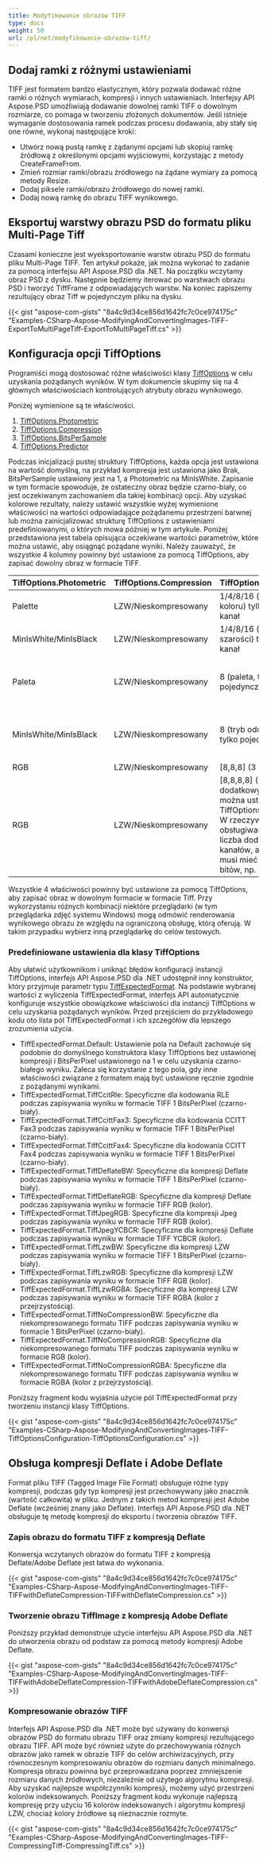 ```yaml
---
title: Modyfikowanie obrazów TIFF
type: docs
weight: 50
url: /pl/net/modyfikowanie-obrazow-tiff/
---
```


## **Dodaj ramki z różnymi ustawieniami**
TIFF jest formatem bardzo elastycznym, który pozwala dodawać różne ramki o różnych wymiarach, kompresji i innych ustawieniach. Interfejsy API Aspose.PSD umożliwiają dodawanie dowolnej ramki TIFF o dowolnym rozmiarze, co pomaga w tworzeniu złożonych dokumentów. Jeśli istnieje wymaganie dostosowania ramek podczas procesu dodawania, aby stały się one równe, wykonaj następujące kroki:

- Utwórz nową pustą ramkę z żądanymi opcjami lub skopiuj ramkę źródłową z określonymi opcjami wyjściowymi, korzystając z metody CreateFrameFrom.
- Zmień rozmiar ramki/obrazu źródłowego na żądane wymiary za pomocą metody Resize.
- Dodaj piksele ramki/obrazu źródłowego do nowej ramki.
- Dodaj nową ramkę do obrazu TIFF wynikowego.

## **Eksportuj warstwy obrazu PSD do formatu pliku Multi-Page Tiff**
Czasami konieczne jest wyeksportowanie warstw obrazu PSD do formatu pliku Multi-Page TIFF. Ten artykuł pokaże, jak można wykonać to zadanie za pomocą interfejsu API Aspose.PSD dla .NET. Na początku wczytamy obraz PSD z dysku. Następnie będziemy iterować po warstwach obrazu PSD i tworzyć TiffFrame z odpowiadających warstw. Na koniec zapiszemy rezultujący obraz Tiff w pojedynczym pliku na dysku.

{{< gist "aspose-com-gists" "8a4c9d34ce856d1642fc7c0ce974175c" "Examples-CSharp-Aspose-ModifyingAndConvertingImages-TIFF-ExportToMultiPageTiff-ExportToMultiPageTiff.cs" >}}

## **Konfiguracja opcji TiffOptions**
Programiści mogą dostosować różne właściwości klasy [TiffOptions](https://reference.aspose.com/psd/net/aspose.psd.imageoptions/tiffoptions) w celu uzyskania pożądanych wyników. W tym dokumencie skupimy się na 4 głównych właściwościach kontrolujących atrybuty obrazu wynikowego.

Poniżej wymienione są te właściwości.

1. [TiffOptions.Photometric](https://reference.aspose.com/psd/net/aspose.psd.imageoptions/tiffoptions/properties/photometric)
1. [TiffOptions.Compression](https://reference.aspose.com/psd/net/aspose.psd.imageoptions/tiffoptions/properties/compression)
1. [TiffOptions.BitsPerSample](https://reference.aspose.com/psd/net/aspose.psd.imageoptions/tiffoptions/properties/bitspersample)
1. [TiffOptions.Predictor](https://reference.aspose.com/psd/net/aspose.psd.imageoptions/tiffoptions/properties/predictor)

Podczas inicjalizacji pustej struktury TiffOptions, każda opcja jest ustawiona na wartość domyślną, na przykład kompresja jest ustawiona jako Brak, BitsPerSample ustawiony jest na 1, a Photometric na MinIsWhite. Zapisanie w tym formacie spowoduje, że ostateczny obraz będzie czarno-biały, co jest oczekiwanym zachowaniem dla takiej kombinacji opcji. Aby uzyskać kolorowe rezultaty, należy ustawić wszystkie wyżej wymienione właściwości na wartości odpowiadające pożądanemu przestrzeni barwnej lub można zainicjalizować strukturę TiffOptions z ustawieniami predefiniowanymi, o których mowa później w tym artykule. Poniżej przedstawiona jest tabela opisująca oczekiwane wartości parametrów, które można ustawić, aby osiągnąć pożądane wyniki. Należy zauważyć, że wszystkie 4 kolumny powinny być ustawione za pomocą TiffOptions, aby zapisać dowolny obraz w formacie TIFF.

|**TiffOptions.Photometric**|**TiffOptions.Compression**|**TiffOptions.BitsPerSample**|**TiffOptions.Predictor**|
| :- | :- | :- | :- |
|Palette|LZW/Nieskompresowany|1/4/8/16 (paleta, tryb koloru) tylko pojedynczy kanał|Brak|
|MinIsWhite/MinIsBlack|LZW/Nieskompresowany|1/4/8/16 (tryb odcieni szarości) tylko pojedynczy kanał|Brak|
|Paleta|LZW/Nieskompresowany|8 (paleta, tryb koloru) tylko pojedynczy kanał|Poziomy (większa kompresja jest osiągana dla LZW tych samych wzorców)|
|MinIsWhite/MinIsBlack|LZW/Nieskompresowany|8 (tryb odcieni szarości) tylko pojedynczy kanał|Poziomy (większa kompresja jest osiągana dla LZW tych samych wzorców)|
|RGB|LZW/Nieskompresowany|[8,8,8] (3 kanały RGB)|Brak/Poziomy|
|RGB|LZW/Nieskompresowany|[8,8,8,8] (3 kanały RGB i dodatkowy kanał alfa można ustawić za pomocą TiffOptions.AlphaStorage) W rzeczywistości obsługiwana jest dowolna liczba dodatkowych kanałów, ale każdy kanał musi mieć wielkość 8 bitów, np. [8,8,8,8,8,8]|Brak/Poziomy|
Wszystkie 4 właściwości powinny być ustawione za pomocą TiffOptions, aby zapisać obraz w dowolnym formacie w formacie Tiff. Przy wykorzystaniu różnych kombinacji niektóre przeglądarki (w tym przeglądarka zdjęć systemu Windows) mogą odmówić renderowania wynikowego obrazu ze względu na ograniczoną obsługę, którą oferują. W takim przypadku wybierz inną przeglądarkę do celów testowych.

### **Predefiniowane ustawienia dla klasy TiffOptions**
Aby ułatwić użytkownikom i uniknąć błędów konfiguracji instancji TiffOptions, interfejs API Aspose.PSD dla .NET udostępnił inny konstruktor, który przyjmuje parametr typu [TiffExpectedFormat](https://reference.aspose.com/psd/net/aspose.psd.fileformats.tiff.enums/tiffexpectedformat). Na podstawie wybranej wartości z wyliczenia TiffExpectedFormat, interfejs API automatycznie konfiguruje wszystkie obowiązkowe właściwości dla instancji TiffOptions w celu uzyskania pożądanych wyników. Przed przejściem do przykładowego kodu oto lista pól TiffExpectedFormat i ich szczegółów dla lepszego zrozumienia użycia.

- TiffExpectedFormat.Default: Ustawienie pola na Default zachowuje się podobnie do domyślnego konstruktora klasy TiffOptions bez ustawionej kompresji i BitsPerPixel ustawionego na 1 w celu uzyskania czarno-białego wyniku. Zaleca się korzystanie z tego pola, gdy inne właściwości związane z formatem mają być ustawione ręcznie zgodnie z pożądanymi wynikami.
- TiffExpectedFormat.TiffCcitRle: Specyficzne dla kodowania RLE podczas zapisywania wyniku w formacie TIFF 1 BitsPerPixel (czarno-biały).
- TiffExpectedFormat.TiffCcittFax3: Specyficzne dla kodowania CCITT Fax3 podczas zapisywania wyniku w formacie TIFF 1 BitsPerPixel (czarno-biały).
- TiffExpectedFormat.TiffCcittFax4: Specyficzne dla kodowania CCITT Fax4 podczas zapisywania wyniku w formacie TIFF 1 BitsPerPixel (czarno-biały).
- TiffExpectedFormat.TiffDeflateBW: Specyficzne dla kompresji Deflate podczas zapisywania wyniku w formacie TIFF 1 BitsPerPixel (czarno-biały).
- TiffExpectedFormat.TiffDeflateRGB: Specyficzne dla kompresji Deflate podczas zapisywania wyniku w formacie TIFF RGB (kolor).
- TiffExpectedFormat.TiffJpegRGB: Specyficzne dla kompresji Jpeg podczas zapisywania wyniku w formacie TIFF RGB (kolor).
- TiffExpectedFormat.TiffJpegYCBCR: Specyficzne dla kompresji Deflate podczas zapisywania wyniku w formacie TIFF YCBCR (kolor).
- TiffExpectedFormat.TiffLzwBW: Specyficzne dla kompresji LZW podczas zapisywania wyniku w formacie TIFF 1 BitsPerPixel (czarno-biały).
- TiffExpectedFormat.TiffLzwRGB: Specyficzne dla kompresji LZW podczas zapisywania wyniku w formacie TIFF RGB (kolor).
- TiffExpectedFormat.TiffLzwRGBA: Specyficzne dla kompresji LZW podczas zapisywania wyniku w formacie TIFF RGBA (kolor z przejrzystością).
- TiffExpectedFormat.TiffNoCompressionBW: Specyficzne dla niekompresowanego formatu TIFF podczas zapisywania wyniku w formacie 1 BitsPerPixel (czarno-biały).
- TiffExpectedFormat.TiffNoCompressionRGB: Specyficzne dla niekompresowanego formatu TIFF podczas zapisywania wyniku w formacie RGB (kolor).
- TiffExpectedFormat.TiffNoCompressionRGBA: Specyficzne dla niekompresowanego formatu TIFF podczas zapisywania wyniku w formacie RGBA (kolor z przejrzystością).

Poniższy fragment kodu wyjaśnia użycie pól TiffExpectedFormat przy tworzeniu instancji klasy TiffOptions.

{{< gist "aspose-com-gists" "8a4c9d34ce856d1642fc7c0ce974175c" "Examples-CSharp-Aspose-ModifyingAndConvertingImages-TIFF-TiffOptionsConfiguration-TiffOptionsConfiguration.cs" >}}

## **Obsługa kompresji Deflate i Adobe Deflate**
Format pliku TIFF (Tagged Image File Format) obsługuje różne typy kompresji, podczas gdy typ kompresji jest przechowywany jako znacznik (wartość całkowita) w pliku. Jednym z takich metod kompresji jest Adobe Deflate (wcześniej znany jako Deflate). Interfejs API Aspose.PSD dla .NET obsługuje tę metodę kompresji do eksportu i tworzenia obrazów TIFF.
### **Zapis obrazu do formatu TIFF z kompresją Deflate**
Konwersja wczytanych obrazów do formatu TIFF z kompresją Deflate/Adobe Deflate jest łatwa do wykonania.

{{< gist "aspose-com-gists" "8a4c9d34ce856d1642fc7c0ce974175c" "Examples-CSharp-Aspose-ModifyingAndConvertingImages-TIFF-TIFFwithDeflateCompression-TIFFwithDeflateCompression.cs" >}}
### **Tworzenie obrazu TiffImage z kompresją Adobe Deflate**
Poniższy przykład demonstruje użycie interfejsu API Aspose.PSD dla .NET do utworzenia obrazu od podstaw za pomocą metody kompresji Adobe Deflate.

{{< gist "aspose-com-gists" "8a4c9d34ce856d1642fc7c0ce974175c" "Examples-CSharp-Aspose-ModifyingAndConvertingImages-TIFF-TIFFwithAdobeDeflateCompression-TIFFwithAdobeDeflateCompression.cs" >}}
### **Kompresowanie obrazów TIFF**
Interfejs API Aspose.PSD dla .NET może być używany do konwersji obrazów PSD do formatu obrazu TIFF oraz zmiany kompresji rezultującego obrazu TIFF. API może być również użyte do przechowywania różnych obrazów jako ramek w obrazie TIFF do celów archiwizacyjnych, przy równoczesnym kompresowaniu obrazów do rozmiaru danych minimalnego. Kompresja obrazu powinna być przeprowadzana poprzez zmniejszenie rozmiaru danych źródłowych, niezależnie od użytego algorytmu kompresji. Aby uzyskać najlepsze współczynniki kompresji, możemy użyć przestrzeni kolorów indeksowanych. Poniższy fragment kodu wykonuje najlepszą kompresję przy użyciu 16 kolorów indeksowanych i algorytmu kompresji LZW, chociaż kolory źródłowe są nieznacznie rozmyte.

{{< gist "aspose-com-gists" "8a4c9d34ce856d1642fc7c0ce974175c" "Examples-CSharp-Aspose-ModifyingAndConvertingImages-TIFF-CompressingTiff-CompressingTiff.cs" >}}
